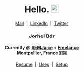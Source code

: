 <div align="center">
    <h1>Hello. <img src="https://media.giphy.com/media/hvRJCLFzcasrR4ia7z/giphy.gif" width="25px"></h1>
</div>

<div align="center">
    <a href="mailto:contact@lehroj.xyz">Mail</a>
    &nbsp;|&nbsp;
    <a href="https://linkedin.com/in/lehroj">LinkedIn</a>
    &nbsp;|&nbsp;
    <a href="https://twitter.com/_lehroj">Twitter</a>
</div>

<div align="center">
    <h3>Jorhel Bdr</h3>
    <h4>
        Currently @ <a href="https://semjuice.com">SEMJuice</a> + <a href="https://lehroj.xyz">Freelance</a>
        <br>
        Montpellier, France 🇫🇷
    </h4>
</div>

<div align="center">
    <a href="https://lehroj.github.io/resume">Resume</a>
    &nbsp;|&nbsp;
    <a href="https://lehroj.github.io/uses">Uses</a>
    &nbsp;|&nbsp;
    <a href="https://github.com/lehroj/setup">Setup</a>
</div>
